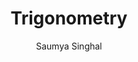 ---
title: Trigonometry
description: Trigonometry!
type: course
author: Saumya Singhal
thumbnail: "/img/trig-banner.png"
index: 0

---